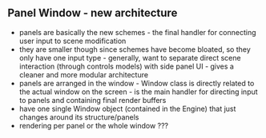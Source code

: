 ## Panel Window - new architecture
- panels are basically the new schemes - the final handler for connecting user input to scene modification
- they are smaller though since schemes have become bloated, so they only have one input type - generally, want to separate direct scene interaction (through controls models) with side panel UI - gives a cleaner and more modular architecture
- panels are arranged in the window - Window class is directly related to the actual window on the screen - is the main handler for directing input to panels and containing final render buffers
- have one single Window object (contained in the Engine) that just changes around its structure/panels
- rendering per panel or the whole window ???